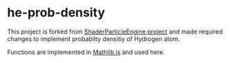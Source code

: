 he-prob-density
===============
This project is forked from [ShaderParticleEngine project](https://github.com/squarefeet/ShaderParticleEngine) and made required changes to implement probablity densitiy of Hydrogen atom.

Functions are implemented in [Mathlib.js](https://github.com/cihadturhan/mathlibjs) and used here.

